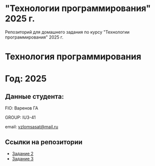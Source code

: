 # "Технологии программирования" 2025 г.
Репозиторий для домашнего задания по курсу "Технологии программирования" 2025 г.
# Технология программирования
# Год: 2025

## Данные студента:

FIO: Варенов ГА

GROUP: IU3-41

email: vzlomsasat@mail.ru

## Ссылки на репозитории

- [Задание 2](https://github.com/notsokilla/ToP_1)
- [Задание 3](https://github.com/notsokilla/TP_1)
